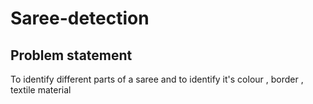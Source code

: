 # Saree-detection
## Problem statement


To identify different parts of a saree and to identify it's colour , border , textile material 
